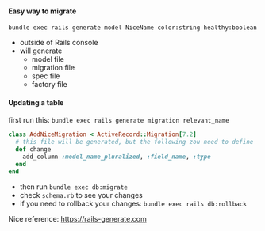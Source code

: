 #### Easy way to migrate
`bundle exec rails generate model NiceName color:string healthy:boolean`
- outside of Rails console
- will generate
  - model file
  - migration file
  - spec file
  - factory file
 
#### Updating a table
first run this: `bundle exec rails generate migration relevant_name`

```ruby
class AddNiceMigration < ActiveRecord::Migration[7.2]
  # this file will be generated, but the following zou need to define
  def change
    add_column :model_name_pluralized, :field_name, :type
  end
end
```
- then run `bundle exec db:migrate`
- check `schema.rb` to see your changes
- if you need to rollback your changes: `bundle exec rails db:rollback`

Nice reference: https://rails-generate.com
